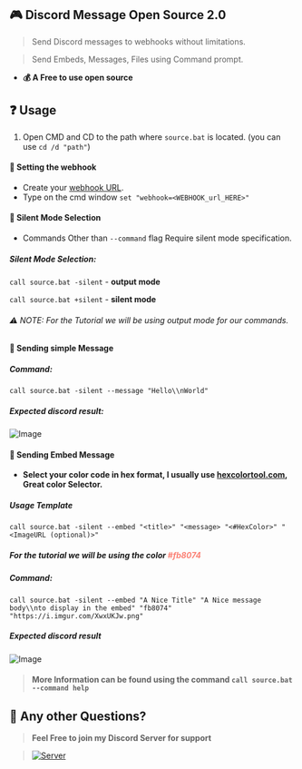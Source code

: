 ## 🎮 Discord Message Open Source 2.0
> Send Discord messages to webhooks without limitations.

> Send Embeds, Messages, Files using Command prompt.

- **💰 A Free to use open source**

## ❓ Usage
1. Open CMD and CD to the path where `source.bat` is located.
   (you can use `cd /d "path"`)

#### 🔗 Setting the webhook
- Create your [webhook URL](https://support.discord.com/hc/en-us/articles/228383668-Intro-to-Webhooks).
- Type on the cmd window `set "webhook=<WEBHOOK_url_HERE>"`

#### 🧯 Silent Mode Selection
- Commands Other than `--command` flag Require silent mode specification.

##### Silent Mode Selection:

`call source.bat -silent` - **output mode**

`call source.bat +silent` - **silent mode**

###### ⚠ NOTE: For the Tutorial we will be using output mode for our commands.

#### 📩 Sending simple Message
##### Command:
`call source.bat -silent --message "Hello\\nWorld"`
##### Expected discord result:
![Image](https://i.imgur.com/0vGMTlh.png)

#### 📨 Sending Embed Message
- **Select your color code in hex format, I usually use [hexcolortool.com](https://www.hexcolortool.com/), Great color Selector.** 
##### Usage Template
`call source.bat -silent --embed "<title>" "<message> "<#HexColor>" "<ImageURL (optional)>"`

##### For the tutorial we will be using the color <span style="color: #fb8074">#fb8074</span>

##### Command:
`call source.bat -silent --embed "A Nice Title" "A Nice message body\\nto display in the embed" "fb8074" "https://i.imgur.com/XwxUKJw.png"`

##### Expected discord result
![Image](https://i.imgur.com/BxEY4XI.png)

> #### More Information can be found using the command `call source.bat --command help`

## 💬 Any other Questions?
> **Feel Free to join my Discord Server for support**

><a href="https://discord.gg/DbyjxpqE3R" rel="Discord Server">![Server](https://img.shields.io/discord/847289537566474250.svg?label=Discord&amp;colorB=7289DA)</a>
